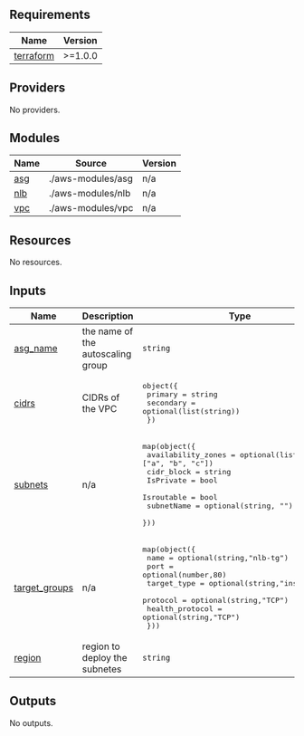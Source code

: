 <!-- BEGIN_TF_DOCS -->
## Requirements

| Name | Version |
|------|---------|
| <a name="requirement_terraform"></a> [terraform](#requirement_terraform) | >=1.0.0 |

## Providers

No providers.

## Modules

| Name | Source | Version |
|------|--------|---------|
| <a name="module_asg"></a> [asg](#module_asg) | ./aws-modules/asg | n/a |
| <a name="module_nlb"></a> [nlb](#module_nlb) | ./aws-modules/nlb | n/a |
| <a name="module_vpc"></a> [vpc](#module_vpc) | ./aws-modules/vpc | n/a |

## Resources

No resources.

## Inputs

| Name | Description | Type | Default | Required |
|------|-------------|------|---------|:--------:|
| <a name="input_asg_name"></a> [asg_name](#input_asg_name) | the name of the autoscaling group | `string` | n/a | yes |
| <a name="input_cidrs"></a> [cidrs](#input_cidrs) | CIDRs of the VPC | <pre>object({<br>    primary   = string<br>    secondary = optional(list(string))<br>  })</pre> | n/a | yes |
| <a name="input_subnets"></a> [subnets](#input_subnets) | n/a | <pre>map(object({<br>    availability_zones = optional(list(string), ["a", "b", "c"])<br>    cidr_block         = string<br>    IsPrivate          = bool<br>    Isroutable         = bool<br>    subnetName         = optional(string, "")<br>  }))</pre> | n/a | yes |
| <a name="input_target_groups"></a> [target_groups](#input_target_groups) | n/a | <pre>map(object({<br>        name = optional(string,"nlb-tg")<br>        port = optional(number,80)<br>        target_type = optional(string,"instance")<br>        protocol = optional(string,"TCP")<br>        health_protocol = optional(string,"TCP")<br>    }))</pre> | n/a | yes |
| <a name="input_region"></a> [region](#input_region) | region to deploy the subnetes | `string` | `"eu-central-1"` | no |

## Outputs

No outputs.
<!-- END_TF_DOCS -->